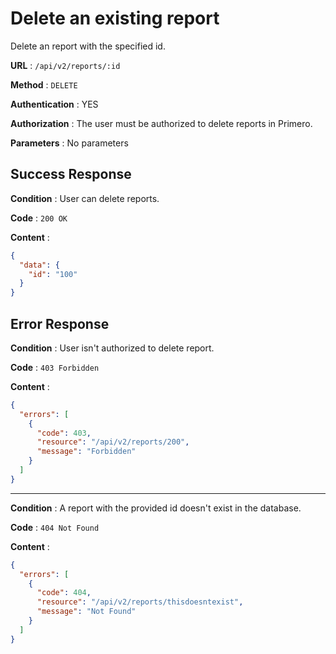 # Delete an existing report

Delete an report with the specified id.

**URL** : `/api/v2/reports/:id`

**Method** : `DELETE`

**Authentication** : YES

**Authorization** : The user must be authorized to delete reports in Primero.

**Parameters** : No parameters

## Success Response

**Condition** : User can delete reports.

**Code** : `200 OK`

**Content** :

```json
{
  "data": {
    "id": "100"
  }
}
```

## Error Response

**Condition** : User isn't authorized to delete report.

**Code** : `403 Forbidden`

**Content** :

```json
{
  "errors": [
    {
      "code": 403,
      "resource": "/api/v2/reports/200",
      "message": "Forbidden"
    }
  ]
}
```

---

**Condition** : A report with the provided id doesn't exist in the database.

**Code** : `404 Not Found`

**Content** :

```json
{
  "errors": [
    {
      "code": 404,
      "resource": "/api/v2/reports/thisdoesntexist",
      "message": "Not Found"
    }
  ]
}
```
